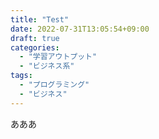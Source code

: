 ```yaml
---
title: "Test"
date: 2022-07-31T13:05:54+09:00
draft: true
categories:
  - "学習アウトプット"
  - "ビジネス系"
tags:
  - "プログラミング"
  - "ビジネス"
---
```


あああ